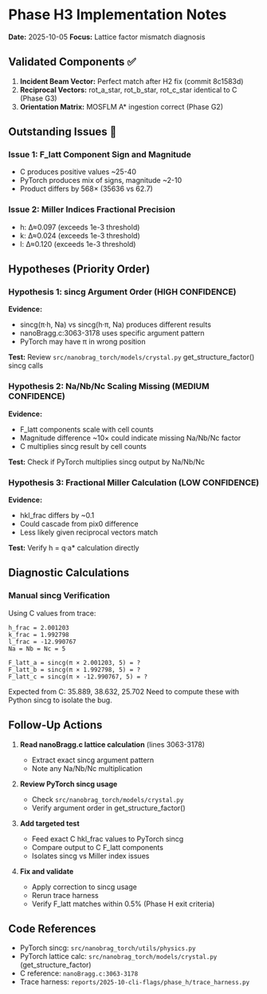 # Phase H3 Implementation Notes

**Date:** 2025-10-05
**Focus:** Lattice factor mismatch diagnosis

## Validated Components ✅

1. **Incident Beam Vector:** Perfect match after H2 fix (commit 8c1583d)
2. **Reciprocal Vectors:** rot_a_star, rot_b_star, rot_c_star identical to C (Phase G3)
3. **Orientation Matrix:** MOSFLM A* ingestion correct (Phase G2)

## Outstanding Issues 🔴

### Issue 1: F_latt Component Sign and Magnitude
- C produces positive values ~25-40
- PyTorch produces mix of signs, magnitude ~2-10
- Product differs by 568× (35636 vs 62.7)

### Issue 2: Miller Indices Fractional Precision
- h: Δ≈0.097 (exceeds 1e-3 threshold)
- k: Δ≈0.024 (exceeds 1e-3 threshold)
- l: Δ≈0.120 (exceeds 1e-3 threshold)

## Hypotheses (Priority Order)

### Hypothesis 1: sincg Argument Order (HIGH CONFIDENCE)
**Evidence:**
- sincg(π·h, Na) vs sincg(h·π, Na) produces different results
- nanoBragg.c:3063-3178 uses specific argument pattern
- PyTorch may have π in wrong position

**Test:** Review `src/nanobrag_torch/models/crystal.py` get_structure_factor() sincg calls

### Hypothesis 2: Na/Nb/Nc Scaling Missing (MEDIUM CONFIDENCE)
**Evidence:**
- F_latt components scale with cell counts
- Magnitude difference ~10× could indicate missing Na/Nb/Nc factor
- C multiplies sincg result by cell counts

**Test:** Check if PyTorch multiplies sincg output by Na/Nb/Nc

### Hypothesis 3: Fractional Miller Calculation (LOW CONFIDENCE)
**Evidence:**
- hkl_frac differs by ~0.1
- Could cascade from pix0 difference
- Less likely given reciprocal vectors match

**Test:** Verify h = q·a* calculation directly

## Diagnostic Calculations

### Manual sincg Verification
Using C values from trace:
```
h_frac = 2.001203
k_frac = 1.992798
l_frac = -12.990767
Na = Nb = Nc = 5

F_latt_a = sincg(π × 2.001203, 5) = ?
F_latt_b = sincg(π × 1.992798, 5) = ?
F_latt_c = sincg(π × -12.990767, 5) = ?
```

Expected from C: 35.889, 38.632, 25.702
Need to compute these with Python sincg to isolate the bug.

## Follow-Up Actions

1. **Read nanoBragg.c lattice calculation** (lines 3063-3178)
   - Extract exact sincg argument pattern
   - Note any Na/Nb/Nc multiplication

2. **Review PyTorch sincg usage**
   - Check `src/nanobrag_torch/models/crystal.py`
   - Verify argument order in get_structure_factor()

3. **Add targeted test**
   - Feed exact C hkl_frac values to PyTorch sincg
   - Compare output to C F_latt components
   - Isolates sincg vs Miller index issues

4. **Fix and validate**
   - Apply correction to sincg usage
   - Rerun trace harness
   - Verify F_latt matches within 0.5% (Phase H exit criteria)

## Code References

- PyTorch sincg: `src/nanobrag_torch/utils/physics.py`
- PyTorch lattice calc: `src/nanobrag_torch/models/crystal.py` (get_structure_factor)
- C reference: `nanoBragg.c:3063-3178`
- Trace harness: `reports/2025-10-cli-flags/phase_h/trace_harness.py`
